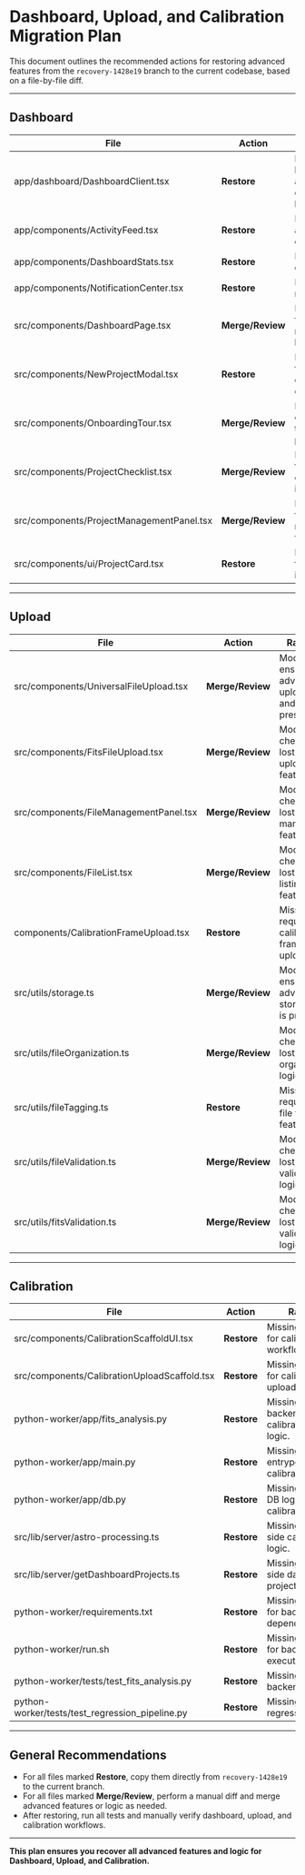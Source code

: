 # Dashboard, Upload, and Calibration Migration Plan

This document outlines the recommended actions for restoring advanced features from the `recovery-1428e19` branch to the current codebase, based on a file-by-file diff.

---

## Dashboard

| File | Action | Rationale |
|------|--------|-----------|
| app/dashboard/DashboardClient.tsx | **Restore** | Missing in current branch; contains advanced dashboard UI and logic. |
| app/components/ActivityFeed.tsx | **Restore** | Missing; provides activity feed for dashboard. |
| app/components/DashboardStats.tsx | **Restore** | Missing; provides dashboard stats. |
| app/components/NotificationCenter.tsx | **Restore** | Missing; provides notification center. |
| src/components/DashboardPage.tsx | **Merge/Review** | Modified; compare for lost features, merge advanced logic if needed. |
| src/components/NewProjectModal.tsx | **Restore** | Missing; required for new project creation in dashboard. |
| src/components/OnboardingTour.tsx | **Merge/Review** | Modified; ensure onboarding and tour features are preserved. |
| src/components/ProjectChecklist.tsx | **Merge/Review** | Modified; check for lost checklist/workflow integration. |
| src/components/ProjectManagementPanel.tsx | **Merge/Review** | Modified; check for lost project management features. |
| src/components/ui/ProjectCard.tsx | **Restore** | Missing; required for project card UI in dashboard. |

---

## Upload

| File | Action | Rationale |
|------|--------|-----------|
| src/components/UniversalFileUpload.tsx | **Merge/Review** | Modified; ensure advanced upload logic and UI are preserved. |
| src/components/FitsFileUpload.tsx | **Merge/Review** | Modified; check for lost FITS upload features. |
| src/components/FileManagementPanel.tsx | **Merge/Review** | Modified; check for lost file management features. |
| src/components/FileList.tsx | **Merge/Review** | Modified; check for lost file listing features. |
| components/CalibrationFrameUpload.tsx | **Restore** | Missing; required for calibration frame upload. |
| src/utils/storage.ts | **Merge/Review** | Modified; ensure advanced storage logic is preserved. |
| src/utils/fileOrganization.ts | **Merge/Review** | Modified; check for lost file organization logic. |
| src/utils/fileTagging.ts | **Restore** | Missing; required for file tagging features. |
| src/utils/fileValidation.ts | **Merge/Review** | Modified; check for lost file validation logic. |
| src/utils/fitsValidation.ts | **Merge/Review** | Modified; check for lost FITS validation logic. |

---

## Calibration

| File | Action | Rationale |
|------|--------|-----------|
| src/components/CalibrationScaffoldUI.tsx | **Restore** | Missing; required for calibration workflow UI. |
| src/components/CalibrationUploadScaffold.tsx | **Restore** | Missing; required for calibration upload workflow. |
| python-worker/app/fits_analysis.py | **Restore** | Missing; core backend calibration/stacking logic. |
| python-worker/app/main.py | **Restore** | Missing; backend entrypoint for calibration jobs. |
| python-worker/app/db.py | **Restore** | Missing; backend DB logic for calibration. |
| src/lib/server/astro-processing.ts | **Restore** | Missing; server-side calibration logic. |
| src/lib/server/getDashboardProjects.ts | **Restore** | Missing; server-side dashboard project logic. |
| python-worker/requirements.txt | **Restore** | Missing; required for backend dependencies. |
| python-worker/run.sh | **Restore** | Missing; required for backend worker execution. |
| python-worker/tests/test_fits_analysis.py | **Restore** | Missing; calibration backend test. |
| python-worker/tests/test_regression_pipeline.py | **Restore** | Missing; calibration regression test. |

---

## General Recommendations
- For all files marked **Restore**, copy them directly from `recovery-1428e19` to the current branch.
- For all files marked **Merge/Review**, perform a manual diff and merge advanced features or logic as needed.
- After restoring, run all tests and manually verify dashboard, upload, and calibration workflows.

---

**This plan ensures you recover all advanced features and logic for Dashboard, Upload, and Calibration.** 